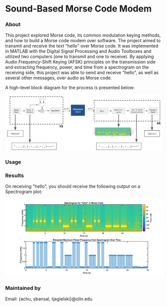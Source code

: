 # Sound-Based Morse Code Modem

### About 
This project explored Morse code, its common modulation keying methods, and how to build a Morse code modem over software. The project aimed to transmit and receive the text "hello" over Morse code. It was implemented in MATLAB with the Digital Signal Processing and Audio Toolboxes and utilized two computers (one to transmit and one to receive). By applying Audio Frequency-Shift Keying (AFSK) principles on the transmission side and extracting frequency, power, and time from a spectrogram on the receiving side, this project was able to send and receive "hello", as well as several other messages, over audio as Morse code.

A high-level block diagram for the process is presented below: 

![Block Diagram](https://github.com/ThomasJagielski/ADC-Final-Project-Morse-Code-Modem/blob/main/sound-based-morse-code-block-diagram.png)

### Usage

### Results
On receiving "hello", you should receive the following output on a Spectrogram plot: 

![Block Diagram](https://github.com/ThomasJagielski/ADC-Final-Project-Morse-Code-Modem/blob/main/spectrogram.png)

### Maintained by
Email: {achu, sbansal, tjagielski}@olin.edu
